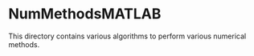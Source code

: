 # NumMethodsMATLAB
This directory contains various algorithms to perform various numerical methods.
